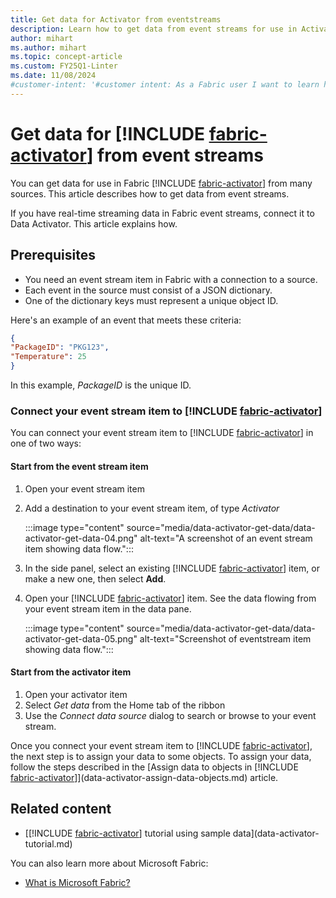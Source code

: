 ```yaml
---
title: Get data for Activator from eventstreams
description: Learn how to get data from event streams for use in Activator and integrate it into your applications.
author: mihart
ms.author: mihart
ms.topic: concept-article
ms.custom: FY25Q1-Linter
ms.date: 11/08/2024
#customer-intent: '#customer intent: As a Fabric user I want to learn how to use Activator to get data from eventstreams.'
---
```


# Get data for [!INCLUDE [fabric-activator](../includes/fabric-activator.md)] from event streams

You can get data for use in Fabric [!INCLUDE [fabric-activator](../includes/fabric-activator.md)] from many sources. This article describes how to get data from event streams.

If you have real-time streaming data in Fabric event streams, connect it to Data Activator. This article explains how.

## Prerequisites

* You need an event stream item in Fabric with a connection to a source.
* Each event in the source must consist of a JSON dictionary.
* One of the dictionary keys must represent a unique object ID.

Here's an example of an event that meets these criteria:

```json
{
"PackageID": "PKG123",
"Temperature": 25
}
```

In this example, *PackageID* is the unique ID.

### Connect your event stream item to [!INCLUDE [fabric-activator](../includes/fabric-activator.md)]

You can connect your event stream item to [!INCLUDE [fabric-activator](../includes/fabric-activator.md)] in one of two ways:

#### Start from the event stream item
1. Open your event stream item
2. Add a destination to your event stream item, of type *Activator*

   :::image type="content" source="media/data-activator-get-data/data-activator-get-data-04.png" alt-text="A screenshot of an event stream item showing data flow.":::
  
3. In the side panel, select an existing [!INCLUDE [fabric-activator](../includes/fabric-activator.md)] item, or make a new one, then select **Add**.
4. Open your [!INCLUDE [fabric-activator](../includes/fabric-activator.md)] item. See the data flowing from your event stream item in the data pane.
  
    :::image type="content" source="media/data-activator-get-data/data-activator-get-data-05.png" alt-text="Screenshot of eventstream item showing data flow.":::

#### Start from the activator item
1. Open your activator item
2. Select *Get data* from the Home tab of the ribbon
3. Use the *Connect data source* dialog to search or browse to your event stream. 

Once you connect your event stream item to [!INCLUDE [fabric-activator](../includes/fabric-activator.md)], the next step is to assign your data to some objects. To assign your data, follow the steps described in the [Assign data to objects in [!INCLUDE [fabric-activator](../includes/fabric-activator.md)]](data-activator-assign-data-objects.md) article.

## Related content

* [[!INCLUDE [fabric-activator](../includes/fabric-activator.md)] tutorial using sample data](data-activator-tutorial.md)

You can also learn more about Microsoft Fabric:

* [What is Microsoft Fabric?](../../get-started/microsoft-fabric-overview.md)
